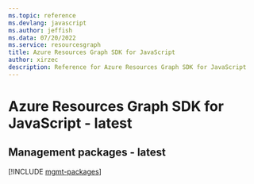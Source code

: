 ```yaml
---
ms.topic: reference
ms.devlang: javascript
ms.author: jeffish
ms.data: 07/20/2022
ms.service: resourcesgraph
title: Azure Resources Graph SDK for JavaScript
author: xirzec
description: Reference for Azure Resources Graph SDK for JavaScript
---
```

# Azure Resources Graph SDK for JavaScript - latest

## Management packages - latest
[!INCLUDE [mgmt-packages](resources-graph-mgmt-index.md)]
